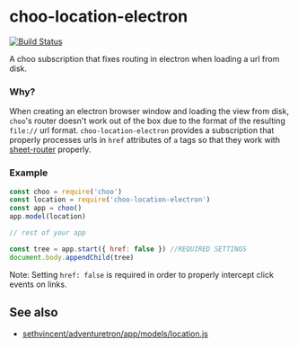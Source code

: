 # choo-location-electron

[![Build Status](https://travis-ci.org/bcomnes/choo-location-electron.svg?branch=master)](https://travis-ci.org/bcomnes/choo-location-electron)

A choo subscription that fixes routing in electron when loading a url from disk.

### Why?

When creating an electron browser window and loading the view from disk, `choo`'s router doesn't work out of the box due to the format of the resulting `file://` url format.  `choo-location-electron` provides a subscription that properly processes urls in `href` attributes of `a` tags so that they work with [sheet-router](https://github.com/yoshuawuyts/sheet-router) properly.

### Example

```js
const choo = require('choo')
const location = require('choo-location-electron')
const app = choo()
app.model(location)

// rest of your app

const tree = app.start({ href: false }) //REQUIRED SETTINGS
document.body.appendChild(tree)
```

Note: Setting `href: false` is required in order to properly intercept click events on links.

## See also

- [sethvincent/adventuretron/app/models/location.js](https://github.com/sethvincent/adventuretron/blob/c09a20cffb09650ce11f0195c150aaba13a9f45b/app/models/location.js#L25)
